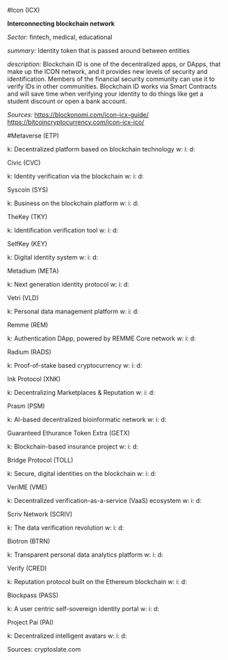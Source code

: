 

#Icon (ICX)

**Interconnecting blockchain network**

_Sector:_ fintech, medical, educational

_summary:_ Identity token that is passed around between entities

_description:_ Blockchain ID is one of the decentralized apps, or DApps, that make up the ICON network, and it provides new levels of security and identification. Members of the financial security community can use it to verify IDs in other communities. Blockchain ID works via Smart Contracts and will save time when verifying your identity to do things like get a student discount or open a bank account.

_Sources:_ https://blockonomi.com/icon-icx-guide/ https://bitcoincryptocurrency.com/icon-icx-ico/


#Metaverse (ETP)

k: Decentralized platform based on blockchain technology
w:
i:
d:

Civic (CVC)

k: Identity verification via the blockchain
w:
i:
d:

Syscoin (SYS)

k: Business on the blockchain platform
w:
i:
d:

TheKey (TKY)

k: Identification verification tool
w:
i:
d:

SelfKey (KEY)

k: Digital identity system
w:
i:
d:

Metadium (META)

k: Next generation identity protocol
w:
i:
d:

Vetri (VLD)

k: Personal data management platform
w:
i:
d:

Remme (REM)

k: Authentication DApp, powered by REMME Core network
w:
i:
d:

Radium (RADS)

k: Proof-of-stake based cryptocurrency
w:
i:
d:

Ink Protocol (XNK)

k: Decentralizing Marketplaces & Reputation
w:
i:
d:

Prasm (PSM)

k: AI-based decentralized bioinformatic network
w:
i:
d:

Guaranteed Ethurance Token Extra (GETX)

k: Blockchain-based insurance project
w:
i:
d:

Bridge Protocol (TOLL)

k: Secure, digital identities on the blockchain
w:
i:
d:

VeriME (VME)

k: Decentralized verification-as-a-service (VaaS) ecosystem
w:
i:
d:

Scriv Network (SCRIV)

k: The data verification revolution
w:
i:
d:

Biotron (BTRN)

k: Transparent personal data analytics platform
w:
i:
d:

Verify (CRED)

k: Reputation protocol built on the Ethereum blockchain
w:
i:
d:

Blockpass (PASS)

k: A user centric self-sovereign identity portal
w:
i:
d:

Project Pai (PAI)

k: Decentralized intelligent avatars
w:
i:
d:

Sources: 
cryptoslate.com
